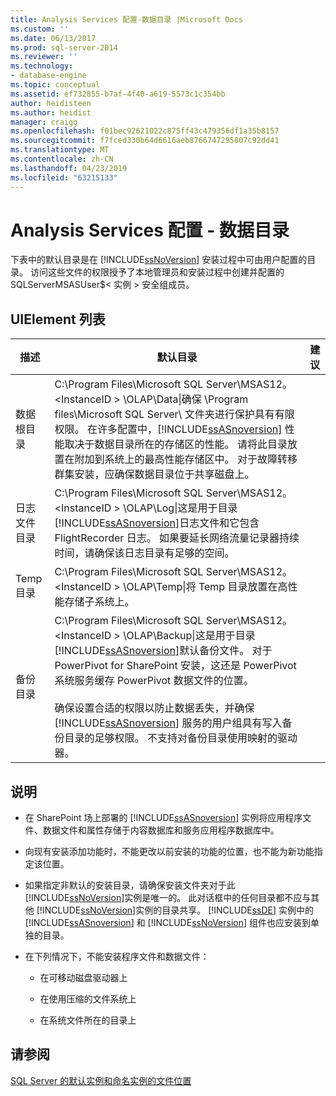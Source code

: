 ```yaml
---
title: Analysis Services 配置-数据目录 |Microsoft Docs
ms.custom: ''
ms.date: 06/13/2017
ms.prod: sql-server-2014
ms.reviewer: ''
ms.technology:
- database-engine
ms.topic: conceptual
ms.assetid: ef732855-b7af-4f40-a619-5573c1c354bb
author: heidisteen
ms.author: heidist
manager: craigg
ms.openlocfilehash: f01bec92621022c875ff43c479356df1a35b8157
ms.sourcegitcommit: f7fced330b64d6616aeb8766747295807c92dd41
ms.translationtype: MT
ms.contentlocale: zh-CN
ms.lasthandoff: 04/23/2019
ms.locfileid: "63215133"
---
```

# <a name="analysis-services-configuration---data-directories"></a>Analysis Services 配置 - 数据目录
  下表中的默认目录是在 [!INCLUDE[ssNoVersion](../../includes/ssnoversion-md.md)] 安装过程中可由用户配置的目录。 访问这些文件的权限授予了本地管理员和安装过程中创建并配置的 SQLServerMSASUser$\< 实例 > 安全组成员。  
  
## <a name="uielement-list"></a>UIElement 列表  
  
|描述|默认目录|建议|  
|-----------------|-----------------------|---------------------|  
|数据根目录|C:\Program Files\Microsoft SQL Server\MSAS12。\<InstanceID > \OLAP\Data\|确保 \Program files\Microsoft SQL Server\ 文件夹进行保护具有有限权限。 在许多配置中，[!INCLUDE[ssASnoversion](../../includes/ssasnoversion-md.md)] 性能取决于数据目录所在的存储区的性能。 请将此目录放置在附加到系统上的最高性能存储区中。 对于故障转移群集安装，应确保数据目录位于共享磁盘上。|  
|日志文件目录|C:\Program Files\Microsoft SQL Server\MSAS12。\<InstanceID > \OLAP\Log\|这是用于目录[!INCLUDE[ssASnoversion](../../includes/ssasnoversion-md.md)]日志文件和它包含 FlightRecorder 日志。 如果要延长网络流量记录器持续时间，请确保该日志目录有足够的空间。|  
|Temp 目录|C:\Program Files\Microsoft SQL Server\MSAS12。\<InstanceID > \OLAP\Temp\|将 Temp 目录放置在高性能存储子系统上。|  
|备份目录|C:\Program Files\Microsoft SQL Server\MSAS12。\<InstanceID > \OLAP\Backup\|这是用于目录[!INCLUDE[ssASnoversion](../../includes/ssasnoversion-md.md)]默认备份文件。 对于 PowerPivot for SharePoint 安装，这还是 PowerPivot 系统服务缓存 PowerPivot 数据文件的位置。<br /><br /> 确保设置合适的权限以防止数据丢失，并确保 [!INCLUDE[ssASnoversion](../../includes/ssasnoversion-md.md)] 服务的用户组具有写入备份目录的足够权限。 不支持对备份目录使用映射的驱动器。|  
  
## <a name="notes"></a>说明  
  
-   在 SharePoint 场上部署的 [!INCLUDE[ssASnoversion](../../includes/ssasnoversion-md.md)] 实例将应用程序文件、数据文件和属性存储于内容数据库和服务应用程序数据库中。  
  
-   向现有安装添加功能时，不能更改以前安装的功能的位置，也不能为新功能指定该位置。  
  
-   如果指定非默认的安装目录，请确保安装文件夹对于此 [!INCLUDE[ssNoVersion](../../includes/ssnoversion-md.md)]实例是唯一的。 此对话框中的任何目录都不应与其他 [!INCLUDE[ssNoVersion](../../includes/ssnoversion-md.md)]实例的目录共享。 [!INCLUDE[ssDE](../../includes/ssde-md.md)] 实例中的 [!INCLUDE[ssASnoversion](../../includes/ssasnoversion-md.md)] 和 [!INCLUDE[ssNoVersion](../../includes/ssnoversion-md.md)] 组件也应安装到单独的目录。  
  
-   在下列情况下，不能安装程序文件和数据文件：  
  
    -   在可移动磁盘驱动器上  
  
    -   在使用压缩的文件系统上  
  
    -   在系统文件所在的目录上  
  
## <a name="see-also"></a>请参阅  
 [SQL Server 的默认实例和命名实例的文件位置](../../../2014/sql-server/install/file-locations-for-default-and-named-instances-of-sql-server.md)  
  
  

